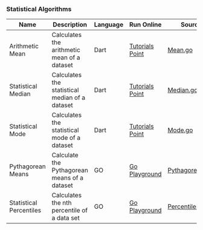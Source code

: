### Statistical Algorithms
| Name | Description | Language | Run Online | Source Code|   
| --- | --- | --- | --- | --- |     
| Arithmetic Mean |Calculates the arithmetic mean of a dataset|Dart|[Tutorials Point](http://tpcg.io/ZLH0SC)|[Mean.go](https://gist.github.com/JoseCintra/e2c399e192ffd0042e5e6ba568b00b26) |     
| Statistical Median |Calculates the statistical median of a dataset|Dart|[Tutorials Point](http://tpcg.io/5L2GTE)|[Median.go](https://gist.github.com/JoseCintra/21a8c0aa53f03d7c6769f16454351693)|     
| Statistical Mode |Calculates the statistical mode of a dataset|Dart|[Tutorials Point](http://tpcg.io/0HP1SZ)|[Mode.go](https://gist.github.com/JoseCintra/f39099dc6ecf4f5163dc1aba393c1cf6) |       
| Pythagorean Means |Calculate the Pythagorean means of a dataset|GO|[Go Playground](https://go.dev/play/p/BlihwbREtko)|[PythagoreanMeans.go](https://gist.github.com/JoseCintra/1362cfda9334935b9173b4a00f6d3bde)|     
| Statistical Percentiles |Calculates the nth percentile of a data set|GO|[Go Playground](https://go.dev/play/p/UDNL1hsjDfg)|[Percentiles.go](https://gist.github.com/JoseCintra/5bd39ef007284ca8208c5145b3280570)|      

